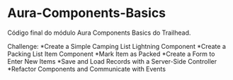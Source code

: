 # Aura-Components-Basics
Código final do módulo Aura Components Basics do Trailhead.

Challenge:
  *Create a Simple Camping List Lightning Component
  *Create a Packing List Item Component
  *Mark Item as Packed
  *Create a Form to Enter New Items
  *Save and Load Records with a Server-Side Controller
  *Refactor Components and Communicate with Events
